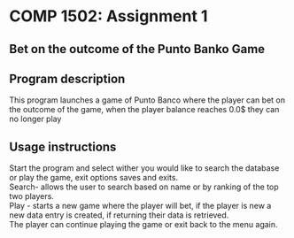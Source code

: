 # COMP 1502: Assignment 1
## Bet on the outcome of the Punto Banko Game

## Program description
This program launches a game of Punto Banco where the player can bet on the outcome of the game, when the player balance reaches 0.0$ they can no longer play
## Usage instructions
Start the program and select wither you would like to search the database or play the game, exit options saves and exits.  
Search- allows the user to search based on name or by ranking of the top two players.  
Play - starts a new game where the player will bet, if the player is new a new data entry is created, if returning their data is retrieved.  
The player can continue playing the game or exit back to the menu again.  
